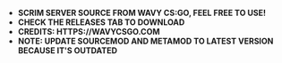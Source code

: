 - **SCRIM SERVER SOURCE FROM WAVY CS:GO, FEEL FREE TO USE!**
- **CHECK THE RELEASES TAB TO DOWNLOAD**
- **CREDITS: HTTPS://WAVYCSGO.COM**
- **NOTE: UPDATE SOURCEMOD AND METAMOD TO LATEST VERSION BECAUSE IT'S OUTDATED**
